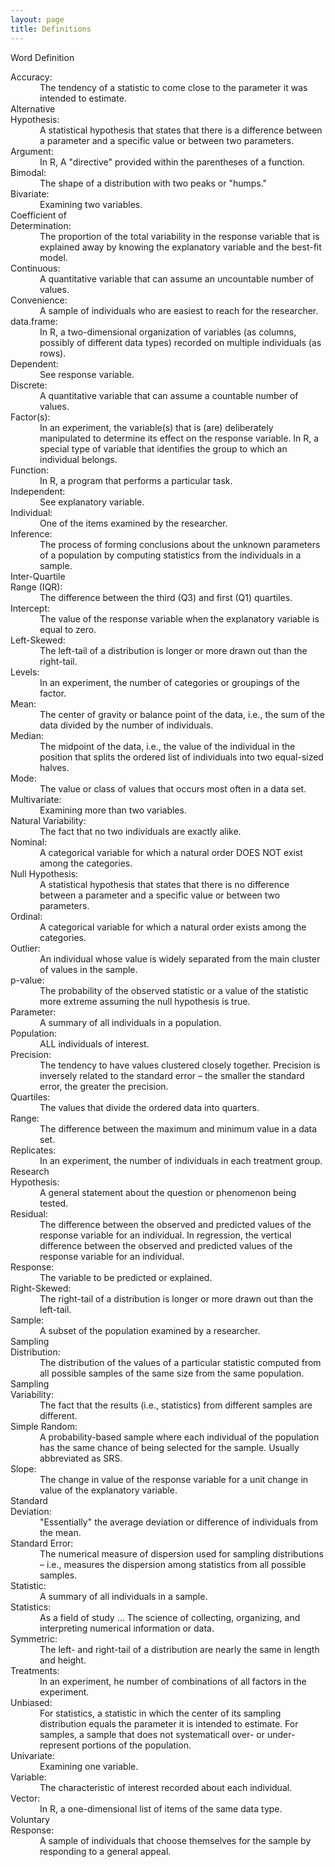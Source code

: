 ```yaml
---
layout: page
title: Definitions
---
```


<div class="panel panel-info">
  <div class="panel-heading">Word <span class="pull-right">Definition</span></div>
  <div class="panel-body">
    <dl class="dl-horizontal">

<dt>Accuracy</dt><dd>The tendency of a statistic to come close to the parameter it was intended to estimate.</dd>
<dt>Alternative Hypothesis</dt><dd>A statistical hypothesis that states that there is a difference between a parameter and a specific value or between two parameters.</dd>
<dt>Argument</dt><dd>In R, A "directive" provided within the parentheses of a function.</dd>
<dt>Bimodal</dt><dd>The shape of a distribution with two peaks or "humps."</dd>
<dt>Bivariate</dt><dd>Examining two variables.</dd>
<dt>Coefficient of Determination</dt><dd>The proportion of the total variability in the response variable that is explained away by knowing the explanatory variable and the best-fit model.</dd>
<dt>Continuous</dt><dd>A quantitative variable that can assume an uncountable number of values.</dd>
<dt>Convenience</dt><dd>A sample of individuals who are easiest to reach for the researcher.</dd>
<dt>data.frame</dt><dd>In R, a two-dimensional organization of variables (as columns, possibly of different data types) recorded on multiple individuals (as rows).</dd>
<dt>Dependent</dt><dd>See response variable.</dd>
<dt>Discrete</dt><dd>A quantitative variable that can assume a countable number of values.</dd>
<dt>Factor(s)</dt><dd>In an experiment, the variable(s) that is (are) deliberately manipulated to determine its effect on the response variable.  In R, a special type of variable that identifies the group to which an individual belongs.</dd>
<dt>Function</dt><dd>In R, a program that performs a particular task.</dd>
<dt>Independent</dt><dd>See explanatory variable.</dd>
<dt>Individual</dt><dd>One of the items examined by the researcher.</dd>
<dt>Inference</dt><dd>The process of forming conclusions about the unknown parameters of a population by computing statistics from the individuals in a sample.</dd>
<dt>Inter-Quartile Range (IQR)</dt><dd>The difference between the third (Q3) and first (Q1) quartiles.</dd>
<dt>Intercept</dt><dd>The value of the response variable when the explanatory variable is equal to zero.</dd>
<dt>Left-Skewed</dt><dd>The left-tail of a distribution is longer or more drawn out than the right-tail.</dd>
<dt>Levels</dt><dd>In an experiment, the number of categories or groupings of the factor.</dd>
<dt>Mean</dt><dd>The center of gravity or balance point of the data, i.e., the sum of the data divided by the number of individuals.</dd>
<dt>Median</dt><dd>The midpoint of the data, i.e., the value of the individual in the position that splits the ordered list of individuals into two equal-sized halves.</dd>
<dt>Mode</dt><dd>The value or class of values that occurs most often in a data set.</dd>
<dt>Multivariate</dt><dd>Examining more than two variables.</dd>
<dt>Natural Variability</dt><dd>The fact that no two individuals are exactly alike.</dd>
<dt>Nominal</dt><dd>A categorical variable for which a natural order DOES NOT exist among the categories.</dd>
<dt>Null Hypothesis</dt><dd>A statistical hypothesis that states that there is no difference between a parameter and a specific value or between two parameters.</dd>
<dt>Ordinal</dt><dd>A categorical variable for which a natural order exists among the categories.</dd>
<dt>Outlier</dt><dd>An individual whose value is widely separated from the main cluster of values in the sample.</dd>
<dt>p-value</dt><dd>The probability of the observed statistic or a value of the statistic more extreme assuming the null hypothesis is true.</dd>
<dt>Parameter</dt><dd>A summary of all individuals in a population.</dd>
<dt>Population</dt><dd>ALL individuals of interest.</dd>
<dt>Precision</dt><dd>The tendency to have values clustered closely together. Precision is inversely related to the standard error – the smaller the standard error, the greater the precision.</dd>
<dt>Quartiles</dt><dd>The values that divide the ordered data into quarters.</dd>
<dt>Range</dt><dd>The difference between the maximum and minimum value in a data set.</dd>
<dt>Replicates</dt><dd>In an experiment, the number of individuals in each treatment group.</dd>
<dt>Research Hypothesis</dt><dd>A general statement about the question or phenomenon being tested.</dd>
<dt>Residual</dt><dd>The difference between the observed and predicted values of the response variable for an individual. In regression, the vertical difference between the observed and predicted values of the response variable for an individual.</dd>
<dt>Response</dt><dd>The variable to be predicted or explained.</dd>
<dt>Right-Skewed</dt><dd>The right-tail of a distribution is longer or more drawn out than the left-tail.</dd>
<dt>Sample</dt><dd>A subset of the population examined by a researcher.</dd>
<dt>Sampling Distribution</dt><dd>The distribution of the values of a particular statistic computed from all possible samples of the same size from the same population.</dd>
<dt>Sampling Variability</dt><dd>The fact that the results (i.e., statistics) from different samples are different.</dd>
<dt>Simple Random</dt><dd>A probability-based sample where each individual of the population has the same chance of being selected for the sample. Usually abbreviated as SRS.</dd>
<dt>Slope</dt><dd>The change in value of the response variable for a unit change in value of the explanatory variable.</dd>
<dt>Standard Deviation</dt><dd>"Essentially" the average deviation or difference of individuals from the mean.</dd>
<dt>Standard Error</dt><dd>The numerical measure of dispersion used for sampling distributions – i.e., measures the dispersion among statistics from all possible samples.</dd>
<dt>Statistic</dt><dd>A summary of all individuals in a sample.</dd>
<dt>Statistics</dt><dd>As a field of study ... The science of
collecting, organizing, and interpreting numerical information or data.</dd>
<dt>Symmetric</dt><dd>The left- and right-tail of a distribution are nearly the same in length and height.</dd>
<dt>Treatments</dt><dd>In an experiment, he number of combinations of all factors in the experiment.</dd>
<dt>Unbiased</dt><dd>For statistics, a statistic in which the center of its sampling distribution equals the parameter it is intended to estimate. For samples, a sample that does not systematicall over- or under-represent portions of the population.</dd>
<dt>Univariate</dt><dd>Examining one variable.</dd>
<dt>Variable</dt><dd>The characteristic of interest recorded about each individual.</dd>
<dt> Vector</dt><dd>In R, a one-dimensional list of items of the same data type.</dd>
<dt>Voluntary Response</dt><dd>A sample of individuals that choose themselves for the sample by responding to a general appeal.</dd>
</dl>

  </div>
</div>

<style>
.panel .dl-horizontal dt {
    white-space: normal;
    width: 25%;
}
.panel .dl-horizontal dt:after {
    content: ":";
}
.panel .dl-horizontal dd {
    padding-left: 0.5em;
}

</style>
